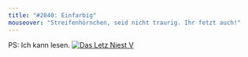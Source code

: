 ```yaml
---
title: "#2040: Einfarbig"
mouseover: "Streifenhörnchen, seid nicht traurig. Ihr fetzt auch!"
---
```


PS: 
Ich kann lesen.
<a href="http://das-letz-niest.de/"><img src="http://www.fonflatter.de/bilder/dln5.jpg" alt="Das Letz Niest V" /></a>


